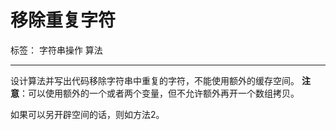 # 移除重复字符

标签： 字符串操作 算法

---

设计算法并写出代码移除字符串中重复的字符，不能使用额外的缓存空间。
**注意**：可以使用额外的一个或者两个变量，但不允许额外再开一个数组拷贝。

如果可以另开辟空间的话，则如方法2。
